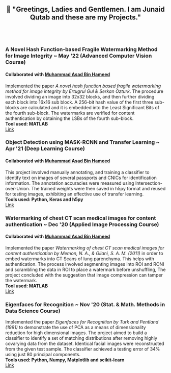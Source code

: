 ## <p align="center"> :microphone: "Greetings, Ladies and Gentlemen. I am Junaid Qutab and these are my Projects."</p>
<br/>
<br/>

### A Novel Hash Function-based Fragile Watermarking Method for Image Integrity ~ May '22 (Advanced Computer Vision Course)
#### Collaborated with <a href="https://github.com/M-Asad-Bin-Hameed" target="_blank">Muhammad Asad Bin Hameed</a><br/>
Implemented the paper *A novel hash function based fragile watermarking method for image integrity by Ertugrul Gul & Serkan Ozturk*. The procedure involved dividing an image into 32x32 blocks, and then further dividing each block into 16x16 sub block. A 256-bit hash value of the first three sub-blocks are calculated and it is embedded into the Least Significant Bits of the fourth sub-block. The watermarks are verified for content authentication by obtaining the LSBs of the fourth sub-block. <br/>
**Tool used: MATLAB**<br/>
<a href="https://github.com/junaidqutab/HashFunctionbasedFragileWatermarking" target="_blank">Link</a>

### Object Detection using MASK-RCNN and Transfer Learning ~ Apr '21 (Deep Learning Course)
#### Collaborated with <a href="https://github.com/M-Asad-Bin-Hameed" target="_blank">Muhammad Asad Bin Hameed</a><br/>
This project involved manually annotating, and training a classifier to identify text on images of several passports and CNICs for identification information. The annotation accuracies were measured using Intersection-over-Union. The trained weights were then saved in h5py format and reused for testing images, exhibiting an effective use of transfer learning.<br/>
**Tools used: Python, Keras and h5py**<br/>
<a href = "https://github.com/junaidqutab/ObjectDetectionMaskRCNN" target = "_blank">Link</a>

### Watermarking of chest CT scan medical images for content authentication ~ Dec '20 (Applied Image Processing Course)
#### Collaborated with <a href="https://github.com/M-Asad-Bin-Hameed" target="_blank">Muhammad Asad Bin Hameed</a><br/>
Implemented the paper *Watermarking of chest CT scan medical images for content authentication by Memon, N. A., & Gilani, S. A. M. (2011)* in order to embed watermarks into CT Scans of lung parenchyma. This helps with authentication. The process involved segmenting images into ROI and RONI and scrambling the data in ROI to place a watermark before unshuffling, The project concluded with the suggestion that image compression can tamper the watermark.<br/>
**Tool used: MATLAB**<br/>
<a href = "https://github.com/junaidqutab/ChestCTScanWatermarking" target = "_blank">Link</a>

### Eigenfaces for Recognition ~ Nov '20 (Stat. & Math. Methods in Data Science Course)
Implemented the paper *Eigenfaces for Recognition by Turk and Pentland (1991)* to demonstrate the use of PCA as a means of dimensionality reduction for high dimensional images. The project aimed to build a classifier to identify a set of matching distributions after removing highly covarying data from the dataset. Identical facial images were reconstructed from the given test sample. The classifier achieved a testing error of 34% using just 80 principal components.<br/>
**Tools used: Python, Numpy, Matplotlib and scikit-learn**<br/>
<a href='https://github.com/junaidqutab/JupyterNotebooksSmallProjects/blob/main/eigenfaces-for-recognition.ipynb' target="_blank">Link</a>


<!--
**junaidqutab/junaidqutab** is a ✨ _special_ ✨ repository because its `README.md` (this file) appears on your GitHub profile.

Here are some ideas to get you started:

- 🔭 I’m currently working on ...
- 🌱 I’m currently learning ...
- 👯 I’m looking to collaborate on ...
- 🤔 I’m looking for help with ...
- 💬 Ask me about ...
- 📫 How to reach me: ...
- 😄 Pronouns: ...
- ⚡ Fun fact: ...
-->
